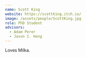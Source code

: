 ```yaml
---
name: Scott King
website: https://scottking.itch.io/
image: /assets/people/ScottKing.jpg
role: PhD Student
advisors:
  - Adam Perer
  - Jason I. Hong
---
```


Loves Milka.

